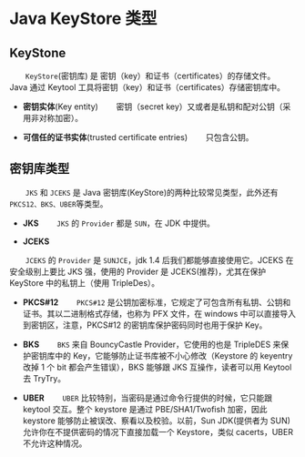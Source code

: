 # Java KeyStore 类型

## KeyStone

&emsp;&emsp;`KeyStore`(密钥库) 是 密钥（key）和证书（certificates）的存储文件。
&emsp;&emsp;Java 通过 Keytool 工具将密钥（key）和证书（certificates）存储密钥库中。

- **密钥实体**(Key entity)
  &emsp;&emsp;密钥（secret key）又或者是私钥和配对公钥（采用非对称加密）。

- **可信任的证书实体**(trusted certificate entries)
  &emsp;&emsp;只包含公钥。

## 密钥库类型

&emsp;&emsp;`JKS` 和 `JCEKS` 是 Java 密钥库(KeyStore)的两种比较常见类型，此外还有`PKCS12、BKS、UBER`等类型。

- **JKS**
  &emsp;&emsp;`JKS` 的 `Provider` 都是 `SUN`，在 JDK 中提供。

- **JCEKS**

&emsp;&emsp;`JCEKS` 的 `Provider` 是 `SUNJCE`，jdk 1.4 后我们都能够直接使用它。JCEKS 在安全级别上要比 JKS 强，使用的 Provider 是 JCEKS(推荐)，尤其在保护 KeyStore 中的私钥上（使用 TripleDes）。

- **PKCS#12**
  &emsp;&emsp;`PKCS#12` 是公钥加密标准，它规定了可包含所有私钥、公钥和证书。其以二进制格式存储，也称为 PFX 文件，在 windows 中可以直接导入到密钥区，注意，PKCS#12 的密钥库保护密码同时也用于保护 Key。

- **BKS**
  &emsp;&emsp;`BKS` 来自 BouncyCastle Provider，它使用的也是 TripleDES 来保护密钥库中的 Key，它能够防止证书库被不小心修改（Keystore 的 keyentry 改掉 1 个 bit 都会产生错误），BKS 能够跟 JKS 互操作，读者可以用 Keytool 去 TryTry。

- **UBER**
  &emsp;&emsp;`UBER` 比较特别，当密码是通过命令行提供的时候，它只能跟 keytool 交互。整个 keystore 是通过 PBE/SHA1/Twofish 加密，因此 keystore 能够防止被误改、察看以及校验。以前，Sun JDK(提供者为 SUN)允许你在不提供密码的情况下直接加载一个 Keystore，类似 cacerts，UBER 不允许这种情况。
